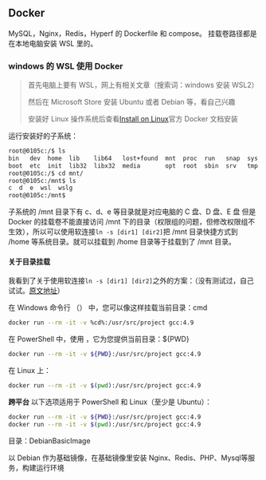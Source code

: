 ## Docker

MySQL，Nginx，Redis，Hyperf 的 Dockerfile 和 compose。
挂载卷路径都是在本地电脑安装 WSL 里的。

### windows 的 WSL 使用 Docker

> 首先电脑上要有 WSL，网上有相关文章（搜索词：windows 安装 WSL2）
> 
> 然后在 Microsoft Store 安装 Ubuntu 或者 Debian 等，看自己兴趣
> 
> 安装好 Linux 操作系统后查看[Install on Linux](https://docs.docker.com/engine/install/ubuntu/)官方 Docker 文档安装

运行安装好的子系统：

```bash
root@0105c:/$ ls
bin   dev  home  lib    lib64   lost+found  mnt  proc  run   snap  sys  usr
boot  etc  init  lib32  libx32  media       opt  root  sbin  srv   tmp  var
root@0105c:/$ cd mnt/
root@0105c:/mnt$ ls
c  d  e  wsl  wslg
root@0105c:/mnt$
```

子系统的 /mnt 目录下有 c、d、e 等目录就是对应电脑的 C 盘、D 盘、E 盘
但是 Docker 的挂载卷不能直接访问 /mnt 下的目录（权限组的问题，但修改权限组不生效），所以可以使用软连接`ln -s [dir1] [dir2]`把 /mnt 目录快捷方式到 /home 等系统目录。就可以挂载到 /home 目录等于挂载到了 /mnt 目录。

#### 关于目录挂载

我看到了关于使用软连接`ln -s [dir1] [dir2]`之外的方案：（没有测试过，自己试试。[原文地址](https://stackoverflow.com/questions/41485217/mount-current-directory-as-a-volume-in-docker-on-windows-10)）

在 Windows 命令行 （） 中，您可以像这样挂载当前目录：cmd

```bash
docker run --rm -it -v %cd%:/usr/src/project gcc:4.9
```

在 PowerShell 中，使用 ，它为您提供当前目录：${PWD}

```bash
docker run --rm -it -v ${PWD}:/usr/src/project gcc:4.9
```

在 Linux 上：

```bash
docker run --rm -it -v $(pwd):/usr/src/project gcc:4.9
```

**跨平台**
以下选项适用于 PowerShell 和 Linux（至少是 Ubuntu）：

```bash
docker run --rm -it -v ${PWD}:/usr/src/project gcc:4.9
docker run --rm -it -v $(pwd):/usr/src/project gcc:4.9
```

目录：DebianBasicImage

以 Debian 作为基础镜像，在基础镜像里安装 Nginx、Redis、PHP、Mysql等服务，构建运行环境
